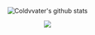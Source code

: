 <div align=center>

![Coldvvater's github stats](https://bad-apple-github-readme.vercel.app/api?show_bg=1&username=Coldvvater)

</div>

<p align="center"><img src="https://i.giphy.com/RThN0hOS2GO4M.gif" /></p>
